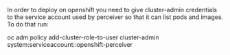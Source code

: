 In order to deploy on openshift you need to give cluster-admin credentials to the service account used by perceiver so that it can list pods and images.  To do that run:

oc adm policy add-cluster-role-to-user cluster-admin system:serviceaccount:<project>:openshift-perceiver
